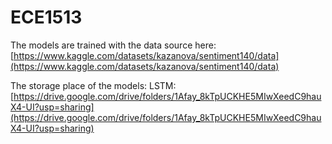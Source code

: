 # ECE1513
The models are trained with the data source here:
[https://www.kaggle.com/datasets/kazanova/sentiment140/data](https://www.kaggle.com/datasets/kazanova/sentiment140/data)

The storage place of the models:
LSTM:
[https://drive.google.com/drive/folders/1Afay_8kTpUCKHE5MIwXeedC9hauX4-UI?usp=sharing](https://drive.google.com/drive/folders/1Afay_8kTpUCKHE5MIwXeedC9hauX4-UI?usp=sharing)